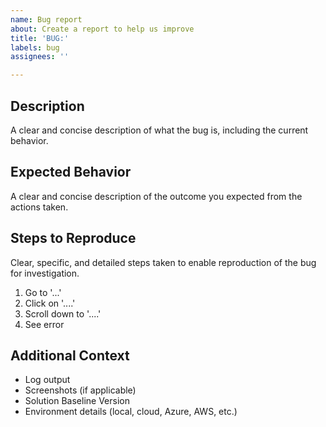 ```yaml
---
name: Bug report
about: Create a report to help us improve
title: 'BUG:'
labels: bug
assignees: ''

---
```


## Description
A clear and concise description of what the bug is, including the current behavior.

## Expected Behavior
A clear and concise description of the outcome you expected from the actions taken.

## Steps to Reproduce
Clear, specific, and detailed steps taken to enable reproduction of the bug for investigation.
1. Go to '...'
2. Click on '....'
3. Scroll down to '....'
4. See error

## Additional Context
- Log output
- Screenshots (if applicable)
- Solution Baseline Version
- Environment details (local, cloud, Azure, AWS, etc.)
